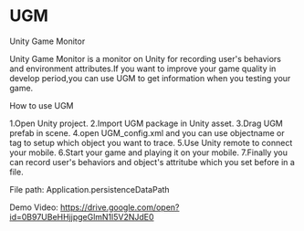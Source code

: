 # UGM
Unity Game Monitor

Unity Game Monitor is a monitor on Unity for recording user's behaviors and environment attributes.If you want to improve your game quality in develop period,you can use UGM to get information when you testing your game.

How to use UGM

1.Open Unity project.
2.Import UGM package in Unity asset.
3.Drag UGM prefab in scene.
4.open UGM_config.xml and you can use objectname or tag to setup which object you want to trace.
5.Use Unity remote to connect your mobile. 
6.Start your game and playing it on your mobile.
7.Finally you can record user's behaviors and object's attritube which you set before in a file.

File path: Application.persistenceDataPath 

Demo Video: https://drive.google.com/open?id=0B97UBeHHjjpgeGlmN1l5V2NJdE0